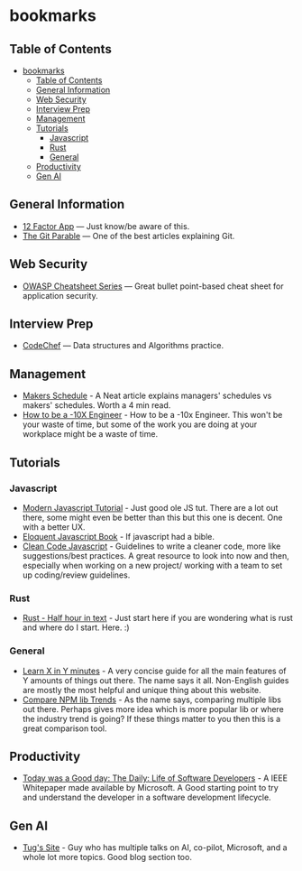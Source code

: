 # bookmarks

## Table of Contents
- [bookmarks](#bookmarks)
  - [Table of Contents](#table-of-contents)
  - [General Information](#general-information)
  - [Web Security](#web-security)
  - [Interview Prep](#interview-prep)
  - [Management](#management)
  - [Tutorials](#tutorials)
    - [Javascript](#javascript)
    - [Rust](#rust)
    - [General](#general)
  - [Productivity](#productivity)
  - [Gen AI](#gen-ai)

## General Information
- [12 Factor App](https://12factor.net/) — Just know/be aware of this.
- [The Git Parable](https://tom.preston-werner.com/2009/05/19/the-git-parable.html) — One of the best articles explaining Git.

## Web Security
- [OWASP Cheatsheet Series](https://cheatsheetseries.owasp.org/) — Great bullet point-based cheat sheet for application security.

## Interview Prep
- [CodeChef](https://www.codechef.com/) — Data structures and Algorithms practice.

## Management
- [Makers Schedule](https://www.paulgraham.com/makersschedule.html) - A Neat article explains managers' schedules vs makers' schedules. Worth a 4 min read.
- [How to be a -10X Engineer](https://taylor.town/-10x) - How to be a -10x Engineer. This won't be your waste of time, but some of the work you are doing at your workplace might be a waste of time.

## Tutorials

### Javascript
- [Modern Javascript Tutorial](https://javascript.info/) - Just good ole JS tut. There are a lot out there, some might even be better than this but this one is decent. One with a better UX.
- [Eloquent Javascript Book](https://eloquentjavascript.net/) - If javascript had a bible.
- [Clean Code Javascript](https://github.com/ryanmcdermott/clean-code-javascript#variables) - Guidelines to write a cleaner code, more like suggestions/best practices. A great resource to look into now and then, especially when working on a new project/ working with a team to set up coding/review guidelines.

### Rust
- [Rust - Half hour in text](https://fasterthanli.me/articles/a-half-hour-to-learn-rust) - Just start here if you are wondering what is rust and where do I start. Here. :)

### General
- [Learn X in Y minutes](https://learnxinyminutes.com/) - A very concise guide for all the main features of Y amounts of things out there. The name says it all. Non-English guides are mostly the most helpful and unique thing about this website.
- [Compare NPM lib Trends](https://npmtrends.com/) - As the name says, comparing multiple libs out there. Perhaps gives more idea which is more popular lib or where the industry trend is going? If these things matter to you then this is a great comparison tool.

## Productivity
- [Today was a Good day: The Daily: Life of Software Developers](https://www.microsoft.com/en-us/research/uploads/prod/2019/04/devtime-preprint-TSE19.pdf) - A IEEE Whitepaper made available by Microsoft. A Good starting  point to try and understand the developer in a software development lifecycle.

## Gen AI
- [Tug's Site](https://tgrall.github.io/) - Guy who has multiple talks on AI, co-pilot, Microsoft, and a whole lot more topics. Good blog section too.
